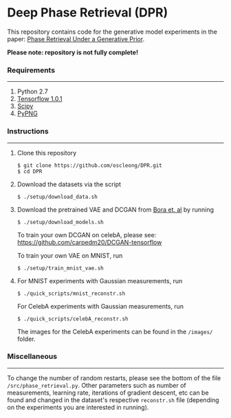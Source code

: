 # Deep Phase Retrieval (DPR)
This repository contains code for the generative model experiments in the paper: [Phase Retrieval Under a Generative Prior](https://arxiv.org/abs/1807.04261).

**Please note: repository is not fully complete!**

### Requirements
---
1. Python 2.7
2. [Tensorflow 1.0.1](https://www.tensorflow.org/install/)
3. [Scipy](https://www.scipy.org/install.html)
4. [PyPNG](http://stackoverflow.com/a/31143108/3537687)

### Instructions
---
1. Clone this repository 
    ```shell
    $ git clone https://github.com/oscleong/DPR.git
    $ cd DPR
    ```

2. Download the datasets via the script 
    ```shell
    $ ./setup/download_data.sh 
    ```

3. Download the pretrained VAE and DCGAN from [Bora et. al](https://arxiv.org/abs/1703.03208) by running
    ```shell
    $ ./setup/download_models.sh 
    ```
    To train your own DCGAN on celebA, please see: https://github.com/carpedm20/DCGAN-tensorflow
    
    To train your own VAE on MNIST, run 
    ```shell
    $ ./setup/train_mnist_vae.sh 
    ```
    
4. For MNIST experiments with Gaussian measurements, run 
    ```shell
    $ ./quick_scripts/mnist_reconstr.sh 
    ```
    For CelebA experiments with Gaussian measurements, run 
    ```shell
    $ ./quick_scripts/celebA_reconstr.sh 
    ```    
    The images for the CelebA experiments can be found in the ```/images/``` folder. 
    
### Miscellaneous
---
To change the number of random restarts, please see the bottom of the file ```/src/phase_retrieval.py```. 
Other parameters such as number of measurements, learning rate, iterations of gradient descent, etc can be found and 
changed in the dataset's respective ```reconstr.sh``` file
 (depending on the experiments you are interested in running).
